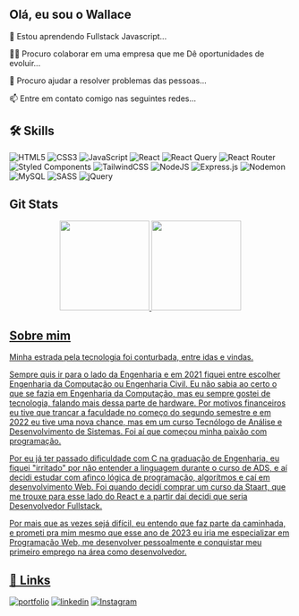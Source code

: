 
## Olá, eu sou o Wallace

🧠 Estou aprendendo Fullstack Javascript...

👯‍♀️ Procuro colaborar em uma empresa que me Dê oportunidades de evoluir...

🤔 Procuro ajudar a resolver problemas das pessoas...

📫 Entre em contato comigo nas seguintes redes...


## 🛠 Skills
![HTML5](https://img.shields.io/badge/html5-%23E34F26.svg?style=for-the-badge&logo=html5&logoColor=white)
![CSS3](https://img.shields.io/badge/css3-%231572B6.svg?style=for-the-badge&logo=css3&logoColor=white)
![JavaScript](https://img.shields.io/badge/javascript-%23323330.svg?style=for-the-badge&logo=javascript&logoColor=%23F7DF1E)
![React](https://img.shields.io/badge/react-%2320232a.svg?style=for-the-badge&logo=react&logoColor=%2361DAFB)
![React Query](https://img.shields.io/badge/-React%20Query-FF4154?style=for-the-badge&logo=react%20query&logoColor=white)
![React Router](https://img.shields.io/badge/React_Router-CA4245?style=for-the-badge&logo=react-router&logoColor=white)
![Styled Components](https://img.shields.io/badge/styled--components-DB7093?style=for-the-badge&logo=styled-components&logoColor=white)
![TailwindCSS](https://img.shields.io/badge/tailwindcss-%2338B2AC.svg?style=for-the-badge&logo=tailwind-css&logoColor=white)
![NodeJS](https://img.shields.io/badge/node.js-6DA55F?style=for-the-badge&logo=node.js&logoColor=white)
![Express.js](https://img.shields.io/badge/express.js-%23404d59.svg?style=for-the-badge&logo=express&logoColor=%2361DAFB)
![Nodemon](https://img.shields.io/badge/NODEMON-%23323330.svg?style=for-the-badge&logo=nodemon&logoColor=%BBDEAD)
![MySQL](https://img.shields.io/badge/mysql-%2300f.svg?style=for-the-badge&logo=mysql&logoColor=white)
![SASS](https://img.shields.io/badge/SASS-hotpink.svg?style=for-the-badge&logo=SASS&logoColor=white)
![jQuery](https://img.shields.io/badge/jquery-%230769AD.svg?style=for-the-badge&logo=jquery&logoColor=white)

## Git Stats
<div align="center">
  <a href="https://github.com/wallace027dev">
  <img height="160em" src="https://github-readme-stats.vercel.app/api?username=wallace027dev&show_icons=true&theme=tokyonight&include_all_commits=true&count_private=true"/>
  <img height="160em" src="https://github-readme-stats.vercel.app/api/top-langs/?username=wallace027dev&layout=compact&langs_count=7&theme=tokyonight"/>
</div>
  
## Sobre mim

Minha estrada pela tecnologia foi conturbada, entre idas e vindas.

Sempre quis ir para o lado da Engenharia e em 2021 fiquei entre escolher Engenharia da Computação ou Engenharia Civil. Eu não sabia ao certo o que se fazia em Engenharia da Computação, mas eu sempre gostei de tecnologia, falando mais dessa parte de hardware. Por motivos financeiros eu tive que trancar a faculdade no começo do segundo semestre e em 2022 eu tive uma nova chance, mas em um curso Tecnólogo de Análise e Desenvolvimento de Sistemas. Foi aí que começou minha paixão com programação.

Por eu já ter passado dificuldade com C na graduação de Engenharia, eu fiquei "irritado" por não entender a linguagem durante o curso de ADS, e aí decidi estudar com afinco lógica de programação, algorítmos e caí em desenvolvimento Web. Foi quando decidí comprar um curso da Staart, que me trouxe para esse lado do React e a partir daí decidi que seria Desenvolvedor Fullstack.

Por mais que as vezes sejá difícil, eu entendo que faz parte da caminhada, e prometi pra mim mesmo que esse ano de 2023 eu iria me especializar em Programação Web, me desenvolver pessoalmente e conquistar meu primeiro emprego na área como desenvolvedor.



## 🔗 Links
[![portfolio](https://img.shields.io/badge/my_portfolio-000?style=for-the-badge&logo=ko-fi&logoColor=white)](https://wallace027dev.vercel.app/)
[![linkedin](https://img.shields.io/badge/linkedin-0A66C2?style=for-the-badge&logo=linkedin&logoColor=white)](https://www.linkedin.com/in/wallace-dev/)
[![Instagram](https://img.shields.io/badge/Instagram-%23E4405F.svg?style=for-the-badge&logo=Instagram&logoColor=white)](https://www.instagram.com/wallace027dev/)

